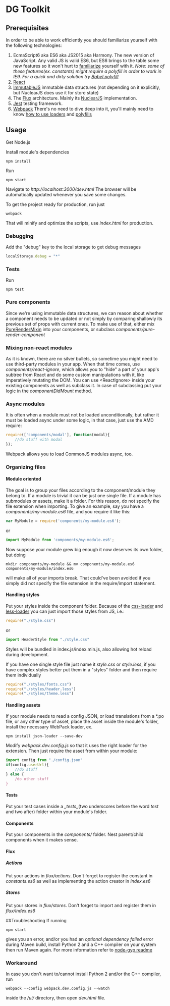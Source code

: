 # DG Toolkit
## Prerequisites
In order to be able to work efficiently you should familiarize yourself with the following technologies:

1. EcmaScript6 aka ES6 aka JS2015 aka Harmony.
The new version of JavaScript. Any valid JS is valid ES6, but ES6 brings to the table some new features
 so it won't hurt to [familiarize](http://es6-features.org/) yourself with it.
 _Note: some of these features(ex. constants) might require a polyfill in order to work in IE9._
 _For a quick and dirty solution try [Babel polyfill](https://babeljs.io/docs/usage/polyfill/)_
2. [React](http://facebook.github.io/react/)
3. [ImmutableJS](https://facebook.github.io/immutable-js/) immutable data structures (not depending on it explicitly,
but NuclearJS does use it for store state)
4. The [Flux](http://facebook.github.io/flux/) architecture. Mainly its [NuclearJS](https://optimizely.github.io/nuclear-js/)
implementation.
5. [Jest](https://facebook.github.io/jest/) testing framework.
6. [Webpack](https://webpack.github.io/)
There's no need to dive deep into it, you'll mainly need to know [how to use loaders](http://webpack.github.io/docs/using-loaders.html)
and [polyfills](http://mts.io/2015/04/08/webpack-shims-polyfills/)

## Usage
Get Node.js

Install module's dependencies

    npm install

Run

    npm start

Navigate to _http://localhost:3000/dev.html_ The browser will be automatically updated
 whenever you save some changes.

To get the project ready for production, run just

    webpack

That will minify and optimize the scripts, use _index.html_ for production.

### Debugging
Add the "debug" key to the local storage to get debug messages
```js
localStorage.debug = "*"
```
### Tests
Run

    npm test

### Pure components
Since we're using immutable data structures, we can reason about whether a component needs to be updated or not
simply by comparing shallowly its previous set of props with current ones. To make use of that, either mix
[PureRenderMixin](https://facebook.github.io/react/docs/pure-render-mixin.html) into your components, or subclass
_components/pure-render-component_

### Mixing non-react modules
As it is known, there are no silver bullets, so sometime you might need to use third-party
modules in your app. When that time comes, use _components/react-ignore_, which allows you
to "hide" a part of your app's subtree from React and do some custom manipulations with it,
like imperatively mutating the DOM. You can use \<ReactIgnore> inside your existing components
as well as subclass it. In case of subclassing put your logic in the _componentDidMount_ method.


### Async modules
It is often when a module must not be loaded unconditionally, but rather it must be loaded async under some logic,
in that case, just use the AMD require:
```js
require(['components/modal'], function(modal){
    //do stuff with modal
});
```

Webpack allows you to load CommonJS modules async, too.

### Organizing files
#### Module oriented
The goal is to group your files according to the component/module they belong to. If a module is trivial it can be just
one single file. If a module has submodules or assets, make it a folder. For this reason, do not specify the file
  extension when importing. To give an example, say you have a _components/my-module.es6_ file, and you require it like this:
```js
var MyModule = require('components/my-module.es6');
```

or
```js
import MyModule from 'components/my-module.es6';
```

Now suppose your module grew big enough it now deserves its own folder, but doing

    mkdir components/my-module && mv components/my-module.es6 components/my-module/index.es6

will make all of your imports break. That could've been avoided if you simply did not specify the file extension
 in the require/import statement.

#### Handling styles
Put your styles inside the component folder. Because of the [css-loader](https://github.com/webpack/css-loader)
and [less-loader](https://github.com/webpack/less-loader) you can just import those styles from JS, i.e.:
```js
require("./style.css")
```

or
```js
import HeaderStyle from "./style.css"
```

Styles will be bundled in index.js/index.min.js, also allowing hot reload during development.

If you have one single style file just name it _style.css_ or _style.less_, if you have complex styles better
put them in a "styles" folder and then require them individually
```js
require("./styles/fonts.css")
require("./styles/header.less")
require("./styles/theme.less")
```
#### Handling assets
If your module needs to read a config JSON, or load translations from a *.po file, or any other type of asset,
 place the asset inside the module's folder, install the necessary WebPack loader, ex.

    npm install json-loader --save-dev

Modify _webpack.dev.config.js_ so that it uses the right loader for the extension. Then just require the asset from
 within your module:
```js
import config from "./config.json"
if(config.userUrl){
    //do stuff
} else {
    /do other stuff
}
```
#### Tests
Put your test cases inside a *\__tests__*(two underscores before the word _test_ and two after) folder within
 your module's folder.

#### Components
Put your components in the _components/_ folder. Nest parent/child components when it makes sense.

#### Flux
##### Actions
Put your actions in _flux/actions_. Don't forget to register the constant in _constants.es6_ as well as implementing
the action creator in _index.es6_
##### Stores
Put your stores in _flux/stores_. Don't forget to import and register them in _flux/index.es6_

##Troubleshooting
If running

    npm start

gives you an error, and/or you had an _optional dependency failed_ error during Maven build, install Python 2 and a C++
compiler on your system then run Maven again. For more information
refer to [node-gyp readme](https://github.com/nodejs/node-gyp)

### Workaround
In case you don't want to/cannot install Python 2 and/or the C++ compiler, run

    webpack --config webpack.dev.config.js --watch

inside the _/ui/_ directory, then open _dev.html_ file.

